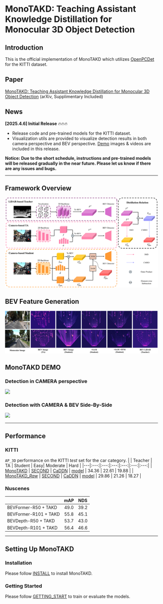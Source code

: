 # MonoTAKD: Teaching Assistant Knowledge Distillation for Monocular 3D Object Detection

## Introduction
This is the official implementation of MonoTAKD which utilizes [OpenPCDet](https://github.com/open-mmlab/OpenPCDet) for the KITTI dataset.

<!-- [another version]() is implemented with [MMDetection3D](https://github.com/open-mmlab/mmdetection3d) for Nuscenes dataset.  -->

## Paper
[MonoTAKD: Teaching Assistant Knowledge Distillation for Monocular 3D Object Detection](https://arxiv.org/pdf/2404.04910) (arXiv, Supplimentary Included)

<!-- [MonoTAKD: Teaching Assistant Knowledge Distillation for Monocular 3D Object Detection]() (CVPR2025, Supplimentary Included) -->

## News
**[2025.4.6] Initial Release** 🔥🔥🔥
* Release code and pre-trained models for the KITTI dataset.
* Visualization utils are provided to visualize detection results in both camera perspective and BEV perspective. [Demo]() images & videos are included in this release.

<!-- **[2023.2.14] We have several updates.** -->

**Notice: Due to the short schedule, instructions and pre-trained models will be released gradually in the near future. Please let us know if there are any issues and bugs.**

---

## Framework Overview
<!-- ![image](/docs/framework.png) -->
![image](./docs/imgs/framework.png)

## BEV Feature Generation
<!-- ![image](/docs/BEV%20generation.png) -->
![image](./docs/imgs/vis_bev.png)

## MonoTAKD DEMO
### Detection in CAMERA perspective
<img src="https://github.com/hoiliu-0801/MonoTAKD/blob/main/demo/seq_329.gif" width = "80%">
<br>
<!-- <img src="https://github.com/hoiliu-0801/MonoTAKD/blob/main/demo/3d.gif" width = "80%"> -->

<!-- ### Detection in BEV perspective
<img src="https://github.com/hoiliu-0801/MonoTAKD/blob/main/demo/bev.gif" width = "80%"> -->

### Detection with CAMERA & BEV Side-By-Side
<img src="https://github.com/hoiliu-0801/MonoTAKD/blob/main/demo/cam_bev_demo.gif" width = "80%">

---

## Performance
### KITTI
`AP_3D` performance on the KITTI *test* set for the car category.
|   | Teacher | TA | Student | Easy| Moderate | Hard |
|---|:---:|:---:|:---:|:---:|:---:|:---:|
| [MonoTAKD](tools/cfgs/kitti_models/TAKD/TAKD-scd/kitti_R50_scd_TAKD.yaml) | [SECOND](https://drive.google.com/file/d/1UB0XE5NS0cmVunAry-v6f7Nr6d9yIIHI/view?usp=drive_link) | [CaDDN](https://drive.google.com/file/d/1OMPkZe8_lnnoUqSf0mSTQdvYBzhICX2Z/view?usp=drive_link) | [model](https://drive.google.com/file/d/1S4Uehq7ix1CE2BXwL9SmaDsrtOiNZUIN/view?usp=drive_link) |  34.36  | 22.61 | 19.88 | 
| [MonoTAKD_*Raw*](tools/cfgs/kitti_models/TAKD/TAKD-scd/cmkd_kitti_R50_scd_V2_lpcg.yaml) | [SECOND](https://drive.google.com/file/d/1UB0XE5NS0cmVunAry-v6f7Nr6d9yIIHI/view?usp=drive_link) | [CaDDN](https://drive.google.com/file/d/1OMPkZe8_lnnoUqSf0mSTQdvYBzhICX2Z/view?usp=drive_link) | [model](https://drive.google.com/file/d/1S4Uehq7ix1CE2BXwL9SmaDsrtOiNZUIN/view?usp=drive_link) | 29.86 | 21.26 | 18.27 |


### Nuscenes
|   | mAP | NDS |
|---|:---:|:---:|
| BEVFormer-R50 + TAKD  | 49.0 | 39.2 |
| BEVFormer-R101 + TAKD | 55.8 | 45.1 |
| BEVDepth-R50 + TAKD   | 53.7 | 43.0 |
| BEVDepth-R101 + TAKD  | 56.4 | 46.6 |

---

## Setting Up MonoTAKD

### Installation

Please follow [INSTALL](docs/INSTALL.md) to install MonoTAKD.

### Getting Started

Please follow [GETTING_START](docs/GETTING_STARTED.md) to train or evaluate the models.
